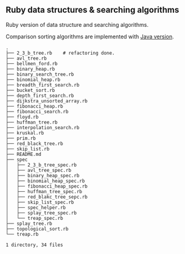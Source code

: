Ruby data structures & searching algorithms
---

Ruby version of data structure and searching algorithms.

Comparison sorting algorithms are implemented with [Java version](https://github.com/jamesyang124/Java.git).

```
.
├── 2_3_b_tree.rb    # refactoring done.
├── avl_tree.rb
├── bellmen_ford.rb
├── binary_heap.rb
├── binary_search_tree.rb
├── binomial_heap.rb
├── breadth_first_search.rb
├── bucket_sort.rb
├── depth_first_search.rb
├── dijkstra_unsorted_array.rb
├── fibonacci_heap.rb
├── fibonacci_search.rb
├── floyd.rb
├── huffman_tree.rb
├── interpolation_search.rb
├── kruskal.rb
├── prim.rb
├── red_black_tree.rb
├── skip_list.rb
├── README.md
├── spec
│   ├── 2_3_b_tree_spec.rb
│   ├── avl_tree_spec.rb
│   ├── binary_heap_spec.rb
│   ├── binomial_heap_spec.rb
│   ├── fibonacci_heap_spec.rb
│   ├── huffman_tree_spec.rb
│   ├── red_blakc_tree_sepc.rb
│   ├── skip_list_spec.rb
│   ├── spec_helper.rb
│   ├── splay_tree_spec.rb
│   └── treap_spec.rb
├── splay_tree.rb
├── topological_sort.rb
└── treap.rb

1 directory, 34 files
```